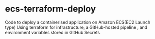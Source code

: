 # ecs-terraform-deploy
Code to deploy a containerised application on Amazon ECS(EC2 Launch type) Using terraform for infrastructure, a GitHub-hosted pipeline , and environment variables stored in GitHub Secrets
